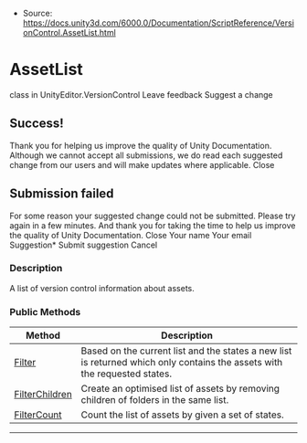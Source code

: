 * Source: https://docs.unity3d.com/6000.0/Documentation/ScriptReference/VersionControl.AssetList.html

# AssetList
class in UnityEditor.VersionControl
Leave feedback
Suggest a change
## Success!
Thank you for helping us improve the quality of Unity Documentation. Although we cannot accept all submissions, we do read each suggested change from our users and will make updates where applicable.
Close
## Submission failed
For some reason your suggested change could not be submitted. Please <a>try again</a> in a few minutes. And thank you for taking the time to help us improve the quality of Unity Documentation.
Close
Your name Your email Suggestion* Submit suggestion
Cancel
### Description
A list of version control information about assets.
### Public Methods
Method | Description  
---|---  
[Filter](https://docs.unity3d.com/6000.0/Documentation/ScriptReference/VersionControl.AssetList.Filter.html) | Based on the current list and the states a new list is returned which only contains the assets with the requested states.  
[FilterChildren](https://docs.unity3d.com/6000.0/Documentation/ScriptReference/VersionControl.AssetList.FilterChildren.html) | Create an optimised list of assets by removing children of folders in the same list.  
[FilterCount](https://docs.unity3d.com/6000.0/Documentation/ScriptReference/VersionControl.AssetList.FilterCount.html) | Count the list of assets by given a set of states.  
* * *
